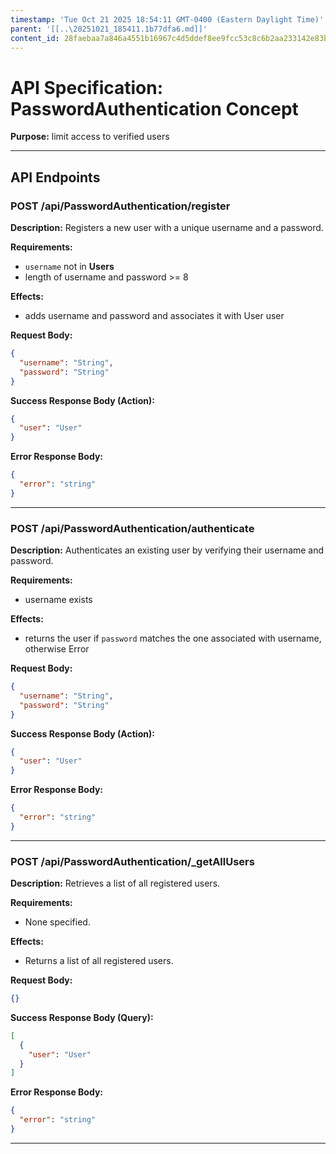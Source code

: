 ```yaml
---
timestamp: 'Tue Oct 21 2025 18:54:11 GMT-0400 (Eastern Daylight Time)'
parent: '[[..\20251021_185411.1b77dfa6.md]]'
content_id: 28faebaa7a846a4551b16967c4d5ddef8ee9fcc53c8c6b2aa233142e83b48880
---
```


# API Specification: PasswordAuthentication Concept

**Purpose:** limit access to verified users

***

## API Endpoints

### POST /api/PasswordAuthentication/register

**Description:** Registers a new user with a unique username and a password.

**Requirements:**

* `username` not in **Users**
* length of username and password >= 8

**Effects:**

* adds username and password and associates it with User user

**Request Body:**

```json
{
  "username": "String",
  "password": "String"
}
```

**Success Response Body (Action):**

```json
{
  "user": "User"
}
```

**Error Response Body:**

```json
{
  "error": "string"
}
```

***

### POST /api/PasswordAuthentication/authenticate

**Description:** Authenticates an existing user by verifying their username and password.

**Requirements:**

* username exists

**Effects:**

* returns the user if `password` matches the one associated with username, otherwise Error

**Request Body:**

```json
{
  "username": "String",
  "password": "String"
}
```

**Success Response Body (Action):**

```json
{
  "user": "User"
}
```

**Error Response Body:**

```json
{
  "error": "string"
}
```

***

### POST /api/PasswordAuthentication/\_getAllUsers

**Description:** Retrieves a list of all registered users.

**Requirements:**

* None specified.

**Effects:**

* Returns a list of all registered users.

**Request Body:**

```json
{}
```

**Success Response Body (Query):**

```json
[
  {
    "user": "User"
  }
]
```

**Error Response Body:**

```json
{
  "error": "string"
}
```

***
